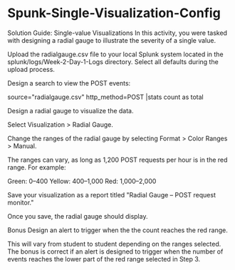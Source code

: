 <h1> Spunk-Single-Visualization-Config </h1>

Solution Guide:  Single-value Visualizations
In this activity, you were tasked with designing a radial gauge to illustrate the severity of a single value.

Upload the radialgauge.csv file to your local Splunk system located in the splunk/logs/Week-2-Day-1-Logs directory. Select all defaults during the upload process.

Design a search to view the POST events:

source="radialgauge.csv" http_method=POST |stats  count as total

Design a radial gauge to visualize the data.


Select Visualization > Radial Gauge.


Change the ranges of the radial gauge by selecting Format > Color Ranges > Manual.


The ranges can vary, as long as 1,200 POST requests per hour is in the red range. For example:

Green: 0–400
Yellow: 400–1,000
Red: 1,000–2,000





Save your visualization as a report titled "Radial Gauge – POST request monitor."


Once you save, the radial gauge should display.

Bonus
Design an alert to trigger when the the count reaches the red range.

This will vary from student to student depending on the ranges selected.
The bonus is correct if an alert is designed to trigger when the number of events reaches the lower part of the red range selected in Step 3.

